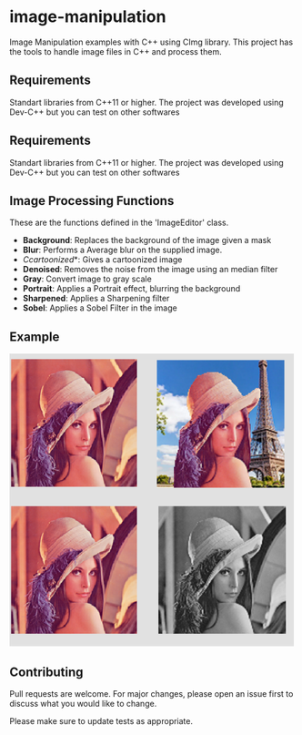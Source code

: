# image-manipulation
Image Manipulation examples with C++ using CImg library. 
This project has the tools to handle image files in C++ and process them.

## Requirements
Standart libraries from C++11 or higher. The project was developed using Dev-C++ but you can test on other softwares

## Requirements
Standart libraries from C++11 or higher. The project was developed using Dev-C++ but you can test on other softwares

## Image Processing Functions
These are the functions defined in the 'ImageEditor' class.

+ **Background**: Replaces the background of the image given a mask
+ **Blur**: Performs a Average blur on the supplied image.
+ *Ccartoonized**: Gives a cartoonized image
+ **Denoised**: Removes the noise from the image using an median filter
+ **Gray**: Convert image to gray scale
+ **Portrait**: Applies a Portrait effect, blurring the background
+ **Sharpened**: Applies a Sharpening filter
+ **Sobel**: Applies a Sobel Filter in the image 

## Example
<img src="examples/example.png" alt="A Julia Fractal, c: -0.4 + 0.6i" width="500" />

## Contributing
Pull requests are welcome. For major changes, please open an issue first to discuss what you would like to change.

Please make sure to update tests as appropriate.
